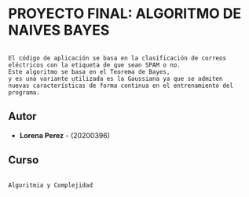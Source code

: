 # PROYECTO FINAL: ALGORITMO DE NAIVES BAYES
```

El código de aplicación se basa en la clasificación de correos 
eléctricos con la etiqueta de que sean SPAM o no.
Este algoritmo se basa en el Teorema de Bayes, 
y es una variante utilizada es la Gaussiana ya que se admiten
nuevas características de forma continua en el entrenamiento del programa.

```
## Autor
* **Lorena Perez** - (20200396)

## Curso
```

Algoritmia y Complejidad

```
